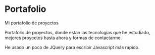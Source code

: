 # Portafolio
Mi portafolio de proyectos

Portafolio de proyectos, donde estan las tecnologias que he estudiado, mejores proyectos hasta ahora y formas de contactarme.

He usado un poco de JQuery para escribir Javascript más rápido.
